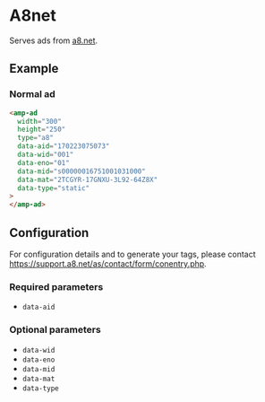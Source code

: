 # A8net

Serves ads from [a8.net](https://www.a8.net/).

## Example

### Normal ad

```html
<amp-ad
  width="300"
  height="250"
  type="a8"
  data-aid="170223075073"
  data-wid="001"
  data-eno="01"
  data-mid="s00000016751001031000"
  data-mat="2TCGYR-17GNXU-3L92-64Z8X"
  data-type="static"
>
</amp-ad>
```

## Configuration

For configuration details and to generate your tags, please contact https://support.a8.net/as/contact/form/conentry.php.

### Required parameters

-   `data-aid`

### Optional parameters

-   `data-wid`
-   `data-eno`
-   `data-mid`
-   `data-mat`
-   `data-type`
